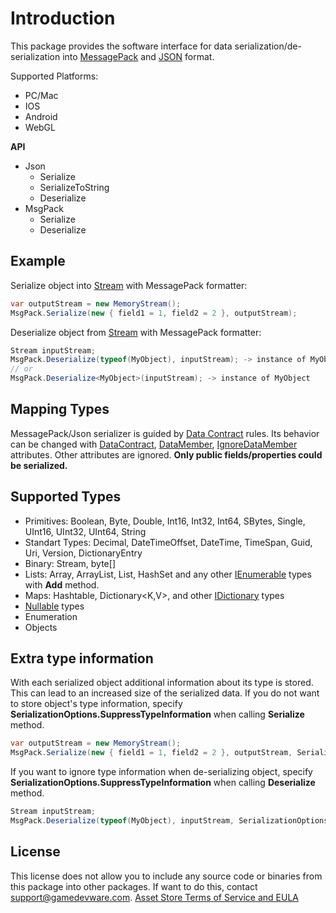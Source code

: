 # Introduction

This package provides the software interface for data serialization/de-serialization into [MessagePack](https://en.wikipedia.org/wiki/MessagePack) and [JSON](https://ru.wikipedia.org/wiki/JSON) format. 

Supported Platforms:
* PC/Mac
* IOS
* Android
* WebGL

**API**
* Json
	* Serialize
	* SerializeToString
	* Deserialize
* MsgPack
	* Serialize
	* Deserialize

## Example
Serialize object into [Stream](https://msdn.microsoft.com/en-us/library/system.io.stream%28v=vs.90%29.aspx) with MessagePack formatter:
```csharp
var outputStream = new MemoryStream();
MsgPack.Serialize(new { field1 = 1, field2 = 2 }, outputStream);
```
Deserialize object from [Stream](https://msdn.microsoft.com/en-us/library/system.io.stream%28v=vs.90%29.aspx) with MessagePack formatter:
```csharp
Stream inputStream;
MsgPack.Deserialize(typeof(MyObject), inputStream); -> instance of MyObject
// or
MsgPack.Deserialize<MyObject>(inputStream); -> instance of MyObject
```

## Mapping Types

MessagePack/Json serializer is guided by [Data Contract](https://msdn.microsoft.com/en-us/library/ms733127%28v=vs.110%29.aspx) rules. 
Its behavior can be changed with [DataContract](https://msdn.microsoft.com/en-us/library/system.runtime.serialization.datacontractattribute%28v=vs.110%29.aspx), [DataMember](https://msdn.microsoft.com/en-us/library/system.runtime.serialization.datamemberattribute%28v=vs.110%29.aspx), [IgnoreDataMember](https://msdn.microsoft.com/en-us/library/system.runtime.serialization.ignoredatamemberattribute%28v=vs.110%29.aspx) attributes. Other attributes are ignored. 
**Only public fields/properties could be serialized.**

## Supported Types

* Primitives: Boolean, Byte, Double, Int16, Int32, Int64, SBytes, Single, UInt16, UInt32, UInt64, String
* Standart Types: Decimal, DateTimeOffset, DateTime, TimeSpan, Guid, Uri, Version, DictionaryEntry
* Binary: Stream, byte[]
* Lists: Array, ArrayList, List<T>, HashSet<T> and any other [IEnumerable](https://msdn.microsoft.com/en-us/library/system.collections.ienumerable%28v=vs.110%29.aspx) types with **Add** method.
* Maps: Hashtable, Dictionary<K,V>, and other [IDictionary](https://msdn.microsoft.com/en-us/library/system.collections.idictionary%28v=vs.110%29.aspx) types
* [Nullable](https://msdn.microsoft.com/en-us/library/b3h38hb0%28v=vs.110%29.aspx) types
* Enumeration
* Objects

## Extra type information
With each serialized object additional information about its type is stored. This can lead to an increased size of the serialized data. If you do not want to store object's type information, specify **SerializationOptions.SuppressTypeInformation** when calling **Serialize** method.
```csharp
var outputStream = new MemoryStream();
MsgPack.Serialize(new { field1 = 1, field2 = 2 }, outputStream, SerializationOptions.SuppressTypeInformation);
```
If you want to ignore type information when de-serializing object, specify **SerializationOptions.SuppressTypeInformation** when calling **Deserialize** method.
```csharp
Stream inputStream;
MsgPack.Deserialize(typeof(MyObject), inputStream, SerializationOptions.SuppressTypeInformation);
```

## License
This license does not allow you to include any source code or binaries from this package into other packages. If want to do this, contact support@gamedevware.com.
[Asset Store Terms of Service and EULA](License.md)
